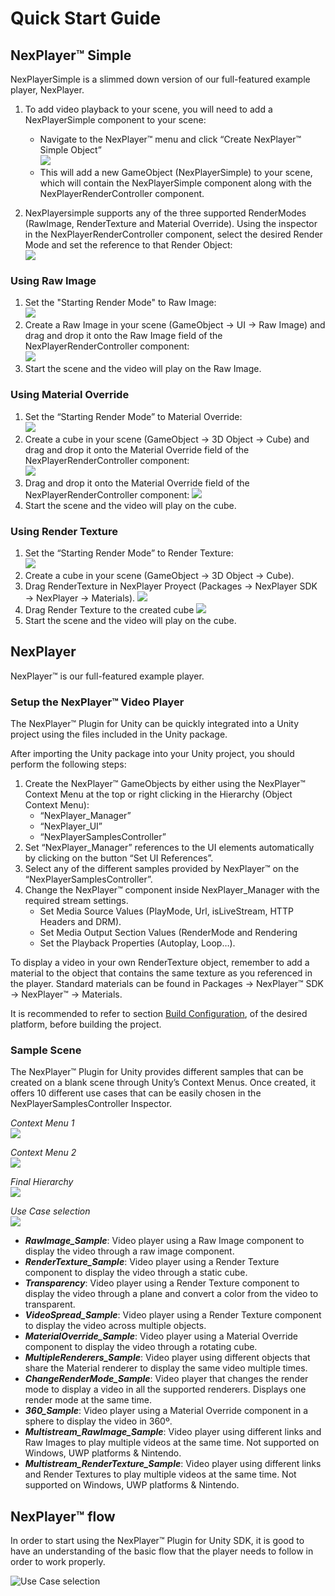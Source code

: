 # Quick Start Guide

## NexPlayer™ Simple

NexPlayerSimple is a slimmed down version of our full-featured example player, NexPlayer.

1. To add video playback to your scene, you will need to add a NexPlayerSimple component to your scene:
	- Navigate to the NexPlayer™ menu and click “Create NexPlayer™ Simple Object”  
	![](../assets/basic/quick0.png)
	- This will add a new GameObject (NexPlayerSimple) to your scene, which will contain the NexPlayerSimple component along with the NexPlayerRenderController component.

2. NexPlayersimple supports any of the three supported RenderModes (RawImage, RenderTexture and Material Override). Using the inspector in the NexPlayerRenderController component, select the desired Render Mode and set the reference to that Render Object:  
![](../assets/basic/quick1.png)

### Using Raw Image

1. Set the "Starting Render Mode" to Raw Image:  
![](../assets/basic/quick2.png)
2. Create a Raw Image in your scene (GameObject → UI → Raw Image) and drag and drop it onto the Raw Image field of the NexPlayerRenderController component:  
![](../assets/basic/quick3.png)
3. Start the scene and the video will play on the Raw Image.

### Using Material Override

1. Set the “Starting Render Mode” to Material Override:  
![](../assets/basic/quick4.png)
2. Create a cube in your scene (GameObject → 3D Object → Cube) and drag and drop it onto the Material Override field of the NexPlayerRenderController component:  
![](../assets/basic/quick5.png)
4. Drag and drop it onto the Material Override field of the NexPlayerRenderController component:
![](../assets/basic/quick6.png)
5. Start the scene and the video will play on the cube.

### Using Render Texture

1. Set the “Starting Render Mode” to Render Texture:  
![](../assets/basic/quick12.png)
2. Create a cube in your scene (GameObject → 3D Object → Cube).
3. Drag RenderTexture in NexPlayer Proyect (Packages → NexPlayer SDK → NexPlayer → Materials).
![](../assets/basic/quick13.png)
4. Drag Render Texture to the created cube
![](../assets/basic/quick14.png)
5. Start the scene and the video will play on the cube.

## NexPlayer

NexPlayer™ is our full-featured example player.

### Setup the NexPlayer™ Video Player

The NexPlayer™ Plugin for Unity can be quickly integrated into a Unity project using the files included in the Unity package.

After importing the Unity package into your Unity project, you should perform the following steps:

1. Create the NexPlayer™ GameObjects by either using the NexPlayer™ Context Menu at the top or right clicking in the Hierarchy (Object Context Menu):  
	- “NexPlayer_Manager”
	- “NexPlayer_UI”
	- “NexPlayerSamplesController”
2. Set “NexPlayer_Manager” references to the UI elements automatically by clicking on the button “Set UI References”.
3. Select any of the different samples provided by NexPlayer™ on the “NexPlayerSamplesController”.
4. Change the NexPlayer™ component inside NexPlayer_Manager with the required stream settings.
	- Set Media Source Values (PlayMode, Url, isLiveStream, HTTP Headers and DRM).
	- Set Media Output Section Values (RenderMode and Rendering 
	- Set the Playback Properties (Autoplay, Loop…).

To display a video in your own RenderTexture object, remember to add a material to the object that contains the same texture as you referenced in the player. Standard materials can be found in Packages → NexPlayer™ SDK → NexPlayer™ → Materials.

It is recommended to refer to section [Build Configuration](/platforms/platforms.md), of the desired platform, before building the project.

### Sample Scene

The NexPlayer™ Plugin for Unity provides different samples that can be created on a blank scene through Unity’s Context Menus. Once created, it offers 10 different use cases that can be easily chosen in the NexPlayerSamplesController Inspector.  

*Context Menu 1*  
![](../assets/basic/quick7.png)  

*Context Menu 2*  
![](../assets/basic/quick8.png)  

*Final Hierarchy*  
![](../assets/basic/quick9.png)  

*Use Case selection*  
![](../assets/basic/quick10.png)

- ***RawImage_Sample***: Video player using a Raw Image component to display the video through a raw image component.
- ***RenderTexture_Sample***: Video player using a Render Texture component to display the video through a static cube.
- ***Transparency***: Video player using a Render Texture component to display the video through a plane and convert a color from the video to transparent.
- ***VideoSpread_Sample***: Video player using a Render Texture component to display the video across multiple objects.
- ***MaterialOverride_Sample***: Video player using a Material Override component to display the video through a rotating cube.
- ***MultipleRenderers_Sample***: Video player using different objects that share the Material renderer to display the same video multiple times.
- ***ChangeRenderMode_Sample***: Video player that changes the render mode to display a video in all the supported renderers. Displays one render mode at the same time.
- ***360_Sample***: Video player using a Material Override component in a sphere to display the video in 360º.
- ***Multistream_RawImage_Sample***: Video player using different links and Raw Images to play multiple videos at the same time. Not supported on Windows, UWP platforms & Nintendo.
- ***Multistream_RenderTexture_Sample***: Video player using different links and Render Textures to play multiple videos at the same time. Not supported on Windows, UWP platforms & Nintendo.

## NexPlayer™ flow

In order to start using the NexPlayer™ Plugin for Unity SDK, it is good to have an understanding of the basic flow that the player needs to follow in order to work properly.

![Use Case selection](../assets/basic/quick11.png)